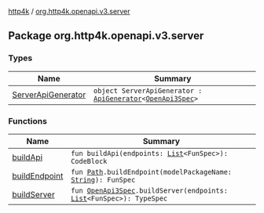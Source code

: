 [http4k](../index.md) / [org.http4k.openapi.v3.server](./index.md)

## Package org.http4k.openapi.v3.server

### Types

| Name | Summary |
|---|---|
| [ServerApiGenerator](-server-api-generator/index.md) | `object ServerApiGenerator : `[`ApiGenerator`](../org.http4k.openapi/-api-generator.md)`<`[`OpenApi3Spec`](../org.http4k.openapi.v3/-open-api3-spec/index.md)`>` |

### Functions

| Name | Summary |
|---|---|
| [buildApi](build-api.md) | `fun buildApi(endpoints: `[`List`](https://kotlinlang.org/api/latest/jvm/stdlib/kotlin.collections/-list/index.html)`<FunSpec>): CodeBlock` |
| [buildEndpoint](build-endpoint.md) | `fun `[`Path`](../org.http4k.openapi.v3/-path/index.md)`.buildEndpoint(modelPackageName: `[`String`](https://kotlinlang.org/api/latest/jvm/stdlib/kotlin/-string/index.html)`): FunSpec` |
| [buildServer](build-server.md) | `fun `[`OpenApi3Spec`](../org.http4k.openapi.v3/-open-api3-spec/index.md)`.buildServer(endpoints: `[`List`](https://kotlinlang.org/api/latest/jvm/stdlib/kotlin.collections/-list/index.html)`<FunSpec>): TypeSpec` |
